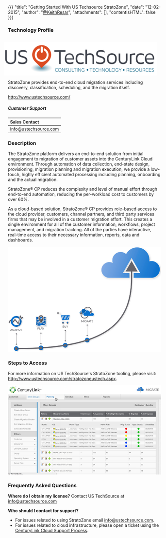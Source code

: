 {{{
  "title": "Getting Started With US Techsource StratoZone",
  "date": "12-02-2015",
  "author": "<a href='https://twitter.com/KeithResar'>@KeithResar</a>",
  "attachments": [],
  "contentIsHTML": false
}}}

### Technology Profile
<a href="http://www.ustechsource.com/"><img src="../../images/ustechsource/ustechsource-logo.png" style="border:0;float:right;margin:1em;"/></a>

StratoZone provides end-to-end cloud migration services including discovery, classification, scheduling, and the migration itself.

http://www.ustechsource.com/
##### Customer Support
| Sales Contact |
|:- |
| info@ustechsource.com |

### Description
The StratoZone platform delivers an end-to-end solution from initial engagement to migration of customer assets into the CenturyLink Cloud environment. Through automation of data collection, end-state design, provisioning, migration planning and migration execution, we provide a low-touch, highly efficient automated processing including planning, onboarding and the actual migration.

StratoZone® CP reduces the complexity and level of manual effort through end-to-end automation, reducing the per-workload cost to customers by over 60%.

As a cloud-based solution, StratoZone® CP provides role-based access to the cloud provider, customers, channel partners, and third party services firms that may be involved in a customer migration effort. This creates a single environment for all of the customer information, workflows, project management, and migration tracking. All of the parties have interactive, real-time access to their necessary information, reports, data and dashboards.

![onboarding process](../../images/ustechsource/stratozone_process.png)

### Steps to Access
For more information on US TechSource's StratoZone tooling, please visit: http://www.ustechsource.com/stratozoneustech.aspx.

![onboarding process](../../images/ustechsource/stratozone_screenshot.png)


### Frequently Asked Questions

**Where do I obtain my license?**
Contact US TechSource at info@ustechsource.com

**Who should I contact for support?**
* For issues related to using StratoZone email info@ustechsource.com.
* For issues related to cloud infrastructure, please open a ticket using the [CenturyLink Cloud Support Process](../../Support/how-do-i-report-a-support-issue.md).

